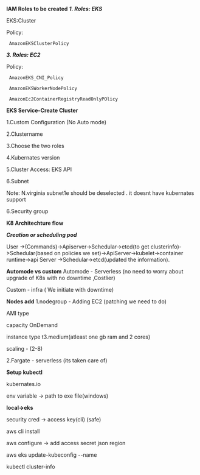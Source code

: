 **IAM Roles to be created**
***1. Roles: EKS***
   
   EKS:Cluster
   
   Policy:
   
     AmazonEKSClusterPolicy
   
***3. Roles: EC2***
   
   Policy:
   
     AmazonEKS_CNI_Policy
   
     AmazonEKSWorkerNodePolicy
   
     AmazonEc2ContainerRegistryReadOnlyPOlicy

**EKS Service-Create Cluster**

1.Custom Configuration (No Auto mode)

2.Clustername

3.Choose the two roles

4.Kubernates version

5.Cluster Access: EKS API

6.Subnet 

  Note: N.virginia subnet1e should be deselected . it doesnt have kubernates support
  
6.Security group


**K8 Architechture flow**

***Creation or scheduling pod***

User ->(Commands)->Apiserver->Schedular->etcd(to get clusterinfo)->Schedular(based on policies we set)->ApiServer->kubelet->container runtime->api Server ->Schedular->etcd(updated the information).

**Automode vs custom**
Automode - Serverless (no need to worry about upgrade of K8s with no downtime ,Costlier)

Custom - infra ( We initiate with downtime)

**Nodes add**
1.nodegroup - Adding EC2 (patching we need to do)

   AMI type

   capacity OnDemand

   instance type t3.medium(atleast one gb ram and 2 cores)
   
   scaling - (2-8)

2.Fargate - serverless (its taken care of)


**Setup kubectl** 

kubernates.io

env variable -> path to exe file(windows)

**local->eks**

security cred -> access key(cli) (safe)

aws cli install

aws configure -> add access secret json region

aws eks update-kubeconfig --name <name of cluster>

kubectl cluster-info




   
   
